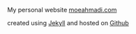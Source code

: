 My personal website [moeahmadi.com](http://moeahmadi.com/)

created using [Jekyll](http://jekyllrb.com/) and hosted on [Github](https://pages.github.com/)